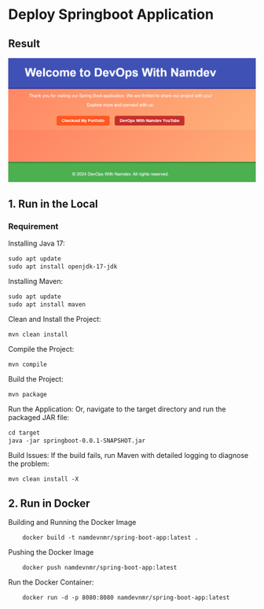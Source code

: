 # Deploy Springboot Application
## Result
![image](image.png)

## 1. Run in the Local
### Requirement
Installing Java 17:

    sudo apt update
    sudo apt install openjdk-17-jdk

Installing Maven:
    
    sudo apt update
    sudo apt install maven



Clean and Install the Project:

    mvn clean install


Compile the Project:

    mvn compile

Build the Project:

    mvn package

Run the Application:
Or, navigate to the target directory and run the packaged JAR file:
    
    cd target
    java -jar springboot-0.0.1-SNAPSHOT.jar


Build Issues:
If the build fails, run Maven with detailed logging to diagnose the problem:

    mvn clean install -X

## 2. Run in Docker

Building and Running the Docker Image

        docker build -t namdevnmr/spring-boot-app:latest .

Pushing the Docker Image

        docker push namdevnmr/spring-boot-app:latest       

Run the Docker Container:

        docker run -d -p 8080:8080 namdevnmr/spring-boot-app:latest

        
